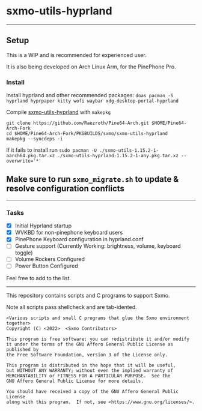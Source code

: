 # sxmo-utils-hyprland
---

## Setup

This is a WIP and is recommended for experienced user. 

It is also being developed on Arch Linux Arm, for the PinePhone Pro.

### Install

Install hyprland and other recommended packages: `doas pacman -S hyprland hyprpaper kitty wofi waybar xdg-desktop-portal-hyprland`

Compile [sxmo-utils-hyprland](https://github.com/Raezroth/Pine64-Arch/tree/master/PKGBUILDS/sxmo/sxmo-utils-hyprland) with `makepkg`

```
git clone https://github.com/Raezroth/Pine64-Arch.git $HOME/Pine64-Arch-Fork
cd $HOME/Pine64-Arch-Fork/PKGBUILDS/sxmo/sxmo-utils-hyprland
makepkg --syncdeps -i
```

If it fails to install run `sudo pacman -U ./sxmo-utils-1.15.2-1-aarch64.pkg.tar.xz ./sxmo-utils-hyprland-1.15.2-1-any.pkg.tar.xz --overwrite='*'`

## Make sure to run `sxmo_migrate.sh` to update & resolve configuration conflicts

---

### Tasks
- [x] Initial Hyprland startup
- [X] WVKBD for non-pinephone keyboard users
- [X] PinePhone Keyboard configuration in hyprland.conf
- [ ] Gesture support (Currently Working: brightness, volume, keyboard toggle)
- [ ] Volume Rockers Configured
- [ ] Power Button Configured

Feel free to add to the list.

---

This repository contains scripts and C programs to support Sxmo.

Note all scripts pass shellcheck and are tab-idented.

    <Various scripts and small C programs that glue the Sxmo environment together>
    Copyright (C) <2022>  <Sxmo Contributors>

    This program is free software: you can redistribute it and/or modify
    it under the terms of the GNU Affero General Public License as published by
    the Free Software Foundation, version 3 of the License only.

    This program is distributed in the hope that it will be useful,
    but WITHOUT ANY WARRANTY; without even the implied warranty of
    MERCHANTABILITY or FITNESS FOR A PARTICULAR PURPOSE.  See the
    GNU Affero General Public License for more details.

    You should have received a copy of the GNU Affero General Public License
    along with this program.  If not, see <https://www.gnu.org/licenses/>.

